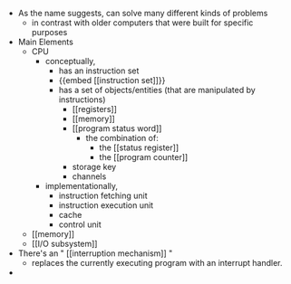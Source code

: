 - As the name suggests, can solve many different kinds of problems
	- in contrast with older computers that were built for specific purposes
- Main Elements
	- CPU
		- conceptually,
			- has an instruction set
			- {{embed [[instruction set]]}}
			- has a set of objects/entities (that are manipulated by instructions)
				- [[registers]]
				- [[memory]]
				- [[program status word]]
					- the combination of:
						- the [[status register]]
						- the [[program counter]]
				- storage key
				- channels
		- implementationally,
			- instruction fetching unit
			- instruction execution unit
			- cache
			- control unit
	- [[memory]]
	- [[I/O subsystem]]
- There's an " [[interruption mechanism]] "
	- replaces the currently executing program with an interrupt handler.
-